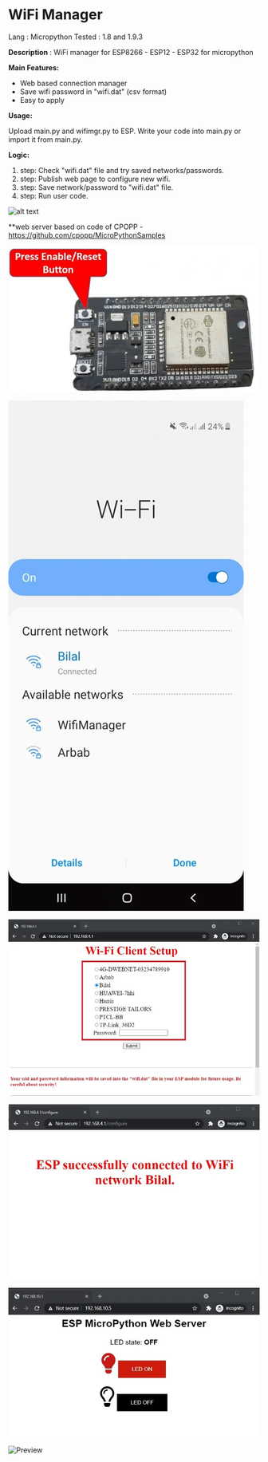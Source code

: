 # WiFi Manager

Lang   : Micropython 
Tested : 1.8 and 1.9.3

<b>Description</b> : WiFi manager for ESP8266 - ESP12 - ESP32 for micropython 

<b>Main Features:</b>

- Web based connection manager 
- Save wifi password in "wifi.dat" (csv format) 
- Easy to apply 

<b>Usage:</b>

Upload main.py and wifimgr.py to ESP. 
Write your code into main.py or import it from main.py. 

<b>Logic:</b>
1. step: Check "wifi.dat" file and try saved networks/passwords.
2. step: Publish web page to configure new wifi. 
3. step: Save network/password to "wifi.dat" file. 
4. step: Run user code.

![alt text](https://github.com/tayfunulu/WiFiManager/blob/master/WiFi_Manager.png)

**web server based on code of CPOPP - https://github.com/cpopp/MicroPythonSamples


![Preview](https://github.com/ArctoosR/WiFiManager_ESP32_Mado/blob/master/22.png)

![Preview](https://github.com/ArctoosR/WiFiManager_ESP32_Mado/blob/master/24.png)


![Preview](https://github.com/ArctoosR/WiFiManager_ESP32_Mado/blob/master/25.png)


![Preview](https://github.com/ArctoosR/WiFiManager_ESP32_Mado/blob/master/26.png)


![Preview](https://github.com/ArctoosR/WiFiManager_ESP32_Mado/blob/master/27.png)


![Preview](https://github.com/ArctoosR/WiFiManager_ESP32_Mado/blob/master/28.png)


